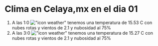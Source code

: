 # Clima en Celaya,mx en el dia 01

1. A las 1:0 !["icon weather"](http://openweathermap.org/img/w/04n.png) tenemos una temperatura de 15.53 C con nubes rotas y  vientos de 2.1 y nubosidad al 75%
1. A las 3:0 !["icon weather"](http://openweathermap.org/img/w/04n.png) tenemos una temperatura de 15.27 C con nubes rotas y  vientos de 2.1 y nubosidad al 75%
